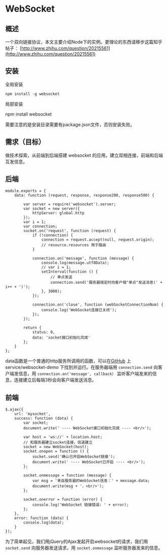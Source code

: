 # WebSocket
 
## 概述

一个双向链接协议，本文主要介绍Node下的实例。更理论的东西请移步这篇知乎帖子：
[http://www.zhihu.com/question/20215561](http://www.zhihu.com/question/20215561)
 
## 安装
 
全局安装 

    npm install -g websocket
    
局部安装 
   
   npm install websocket
      
需要注意的是安装目录需要有package.json文件，否则安装失败。

## 需求（目标）

做技术探索，从前端到后端搭建 websocket 的应用。建立双相连接，前端和后端互发信息。

## 后端

    module.exports = {
        data: function (request, response, response200, response500) {
    
            var server = require('websocket').server;
            var socket = new server({
                httpServer: global.http
            });
            var i = 1;
            var connection;
            socket.on('request', function (request) {
                if (!connection) {
                    connection = request.accept(null, request.origin);
                    // resource.resources 用于路由
                }
    
                connection.on('message', function (message) {
                    console.log(message.utf8Data);
                    // var i = 1;
                    setInterval(function () {
                        // 单点发送
                        connection.send('服务器端定时向客户端"单点"发送消息(' + i++ + ')');
                    }, 3000);
                });
    
                connection.on('close', function (webSocketConnectionNum) {
                    console.log('WebSocket连接已关闭');
                });
            });
    
            return {
                status: 0,
                data: 'socket接口初始化完成'
            };
        }
    };

data函数是一个普通的http服务所调用的函数，可以在[GitHub](https://github.com/longze/cellar) 上 service/websocket-demo 下找到并运行。在服务器端用 `connection.send` 向客户端发信息，用 `connection.on('message', callback）` 监听客户端发来的信息，连接建立后每隔3秒会向客户端发送消息。

## 前端

    $.ajax({
        url: 'mysocket',
        success: function (data) {
            var socket;
            document.write(' ---- WebSocket接口初始化完成 ---- <br/>');

            var host = 'ws://' + location.host;
            // 和服务器建立socket连接，信道建立
            socket = new WebSocket(host);
            socket.onopen = function () {
                socket.send('确认已开启WebSocket链接');
                document.write(' ---- WebSocket已开启 ---- <br/>');
            };

            socket.onmessage = function (message) {
                var msg = '来自服务器的WebSocket信息：' + message.data;
                document.write(msg + '，<br/>');
            };

            socket.onerror = function (error) {
                console.log('WebSocket 链接错误: ' + error);
            };
        },
        error: function (data) {
            console.log(data);
        }
    });

为了简单起见，我们用jQuery的Ajax发起开启websocket的请求，我们用 `socket.send` 向服务器发送请求，用 `socket.onmessage` 监听服务器发来的信息。

